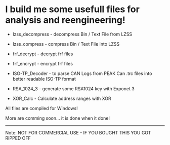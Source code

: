 # I build me some usefull files for analysis and reengineering!

- lzss_decompress - decompress Bin / Text File from LZSS

- lzss_compress - compress Bin / Text File into LZSS

- frf_decrypt - decrypt frf files

- frf_encrypt - encrypt frf files

- ISO-TP_Decoder - to parse CAN Logs from PEAK Can .trc files into better readable ISO-TP format

- RSA_1024_3 - generate some RSA1024 key with Exponet 3

- XOR_Calc - Calculate address ranges with XOR

All files are compiled for Windows!
  
More are comming soon... it is done when it done!

----

Note: NOT FOR COMMERCIAL USE - IF YOU BOUGHT THIS YOU GOT RIPPED OFF
